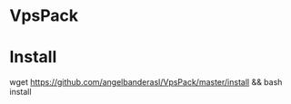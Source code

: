 # VpsPack

# Install

wget https://github.com/angelbanderasl/VpsPack/master/install && bash install
